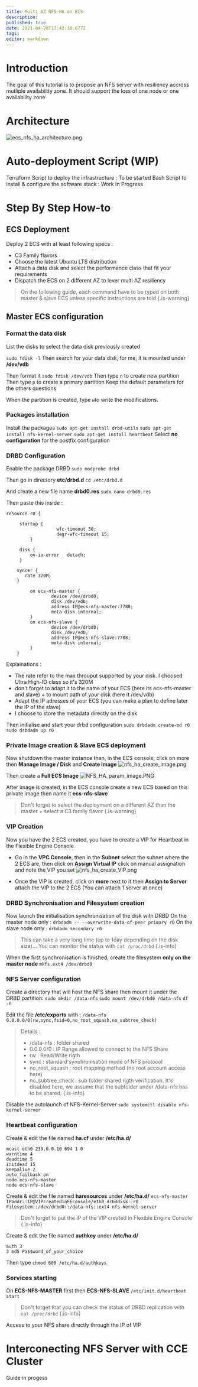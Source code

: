```yaml
---
title: Multi AZ NFS HA on ECS
description: 
published: true
date: 2021-04-28T17:42:30.677Z
tags: 
editor: markdown
---
```


# Introduction
The goal of this tutorial is to propose an NFS server with resiliency accross mutliple availability zone. It should support the loss of one node or one availability zone

# Architecture
![ecs_nfs_ha_architecture.png](/uploads/ecs_nfs_ha_architecture.png)

# Auto-deployment Script (WIP)
Terraform Script to deploy the infrastructure : To be started
Bash Script to install & configure the software stack : Work In Progress


# Step By Step How-to

## ECS Deployment
Deploy 2 ECS with at least following specs :
- C3 Family flavors
- Choose the latest Ubuntu LTS distribution
- Attach a data disk and select the performance class that fit your requirements
- Dispatch the ECS on 2 different AZ to lever multi AZ resiliency

> On the following guide, each command have to be typed on both master & slave ECS unless specific instructions are told
{.is-warning}

## Master ECS configuration
### Format the data disk
List the disks to select the data disk previously created

`sudo fdisk -l`
Then search for your data disk, for me, it is mounted under **/dev/vdb**

Then format it 
`sudo fdisk /dev/vdb`
Then type `n` to create new partition
Then type `p` to create a primary partition
Keep the default parameters for the others questions

When the partition is created, type `w`to write the modifications.

### Packages installation
Install the packages 
`sudo apt-get install drbd-utils`
`sudo apt-get install nfs-kernel-server`
`sudo apt-get install heartbeat`
Select **no configuration** for the postfix configuration

### DRBD Configuration
Enable the package DRBD
`sudo modprobe drbd`

Then go in directory **etc/drbd.d**
`cd /etc/drbd.d`

And create a new file name  **drbd0.res**
`sudo nano drbd0.res`

Then paste this inside : 
    
``` 
resource r0 {
  
     startup {
                   wfc-timeout 30;
                   degr-wfc-timeout 15;
         }
  
     disk {
         on-io-error   detach;
     }
  
    syncer {
       rate 320M;
    }
  
         on ecs-nfs-master {
                 device /dev/drbd0;
                 disk /dev/vdb;
                 address IP@ecs-nfs-master:7788;
                 meta-disk internal;
         }
         on ecs-nfs-slave {
                 device /dev/drbd0;
                 disk /dev/vdb;
                 address IP@ecs-nfs-slave:7788;
                 meta-disk internal;
         }
    }
``` 
    

Explainations : 
- The rate refer to the max throuput supported by your disk. I choosed Ultra High-IO class so it's 320M
- don't forget to adapt it to the name of your ECS (here its ecs-nfs-master and slave) + to mount path of your disk (here it /dev/vdb)
- Adapt the IP adresses of your ECS (you can make a plan to define later the IP of the slave)
- I choose to store the metadata directly on the disk

Then initialise and start your drbd configuration 
`sudo drbdadm create-md r0`
`sudo drbdadm up r0`

### Private Image creation & Slave ECS deployment
Now shutdown the master instance then, in the ECS console, click on more then **Manage Image / Disk** and **Create Image**
![nfs_ha_create_image.png](/uploads/nfs_ha_create_image.png)

Then create a **Full ECS Image**
![NFS_HA_param_image.PNG](/uploads/NFS_HA_param_image.PNG)

After image is created, in the ECS console create a new ECS based on this private image then name it **ecs-nfs-slave**
> Don't forget to select the deployment on a different AZ than the master + select a C3 family flavor
{.is-warning}

### VIP Creation 
Now you have the 2 ECS created, you have to create a VIP for Heartbeat in the Flexible Engine Console
- Go in the **VPC Console**, then in the **Subnet** select the subnet where the 2 ECS are, then click on **Assign Virtual IP** click on manual assignation and note the VIP you set
![nfs_ha_create_VIP.png](/uploads/nfs_ha_create_VIP.png)

- Once the VIP is created, click on **more** next to it then **Assign to Server** attach the VIP to the 2 ECS (You can attach 1 server at once)

### DRBD Synchronisation and Filesystem creation

Now launch the initialisation synchronisation of the disk with DRBD
On the master node only :
`drbdadm -- --overwrite-data-of-peer primary r0`
On the slave node only :
`drbdadm secondary r0`
> This can take a  very long time (up to 1day depending on the disk size)...
You can monitor the status with 
> `cat /proc/drbd`
{.is-info}

When the first synchronisation is finished, create the filesystem **only on the master node**
`mkfs.ext4 /dev/drbd0`

### NFS Server configuration
Create a directory that will host the NFS share then mount it under the DRBD partition:
`sudo mkdir /data-nfs`
`sudo mount /dev/drbd0 /data-nfs`
`df -h`

Edit the file **/etc/exports** with :
`/data-nfs 0.0.0.0/0(rw,sync,fsid=0,no_root_squash,no_subtree_check)`
> Details :
>- /data-nfs : folder shared
>- 0.0.0.0/0 : IP Range allowed to connect to the NFS Share
>- rw : Read/Write rigth
>- sync : standard synchronisation mode of NFS protocol
>- no_root_squash : root mapping method (no root account access here)
>- no_subtree_check : sub folder shared rigth verification. It's disabled here, we assume that the subfolder under /data-nfs has to be shared.
{.is-info}

Disable the autolaunch of NFS-Kernel-Server 
`sudo systemctl disable nfs-kernel-server`

### Heartbeat configuration
Create & edit the file named **ha.cf** under **/etc/ha.d/**
```  
mcast eth0 239.0.0.10 694 1 0
warntime 4
deadtime 5
initdead 15
keepalive 2
auto_failback on
node ecs-nfs-master
node ecs-nfs-slave
```

Create & edit the file named **haresources** under **/etc/ha.d/**
`ecs-nfs-master IPaddr::IP@VIPcreatedinFEconsole/eth0 drbddisk::r0 Filesystem::/dev/drbd0::/data-nfs::ext4 nfs-kernel-server`
> Don't forget to put the IP of the VIP created in Flexible Engine Console
{.is-info}

Create & edit the file named **authkey** under **/etc/ha.d/**
```
auth 3
3 md5 Pa$$word_of_your_choice
```

Then type `chmod 600 /etc/ha.d/authkeys`

### Services starting
On **ECS-NFS-MASTER** first then **ECS-NFS-SLAVE**
`/etc/init.d/heartbeat start`

>Don't forget that you can check the status of DRBD replication with 
`cat /proc/drbd`
{.is-info}


Access to your NFS share directly through the IP of VIP

# Interconecting NFS Server with CCE Cluster
Guide in progess